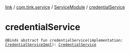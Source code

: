 [link](../../index.md) / [com.tink.service](../index.md) / [ServiceModule](index.md) / [credentialService](./credential-service.md)

# credentialService

`@Binds abstract fun credentialService(implementation: `[`CredentialServiceImpl`](../../com.tink.service.credential/-credential-service-impl/index.md)`): `[`CredentialService`](../../com.tink.service.credential/-credential-service/index.md)